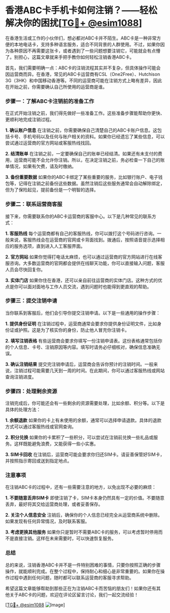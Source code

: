 # 香港ABC卡手机卡如何注销？——轻松解决你的困扰[[TG💪+ @esim1088](https://t.me/s/esim1088)]

在香港生活或工作的小伙伴们，想必都对ABC卡并不陌生。ABC卡是一种非常方便的本地电话卡，支持多种语言服务，适合不同背景的人群使用。不过，如果你因为各种原因不再需要这张卡，或者遇到了一些问题想要注销它，可能就会有点懵了。别担心，这篇文章就来手把手教你如何轻松注销香港ABC卡。

首先，我们需要明确一点：ABC卡的注销流程其实并不复杂，但具体操作可能会因运营商而异。在香港，常见的ABC卡运营商有CSL（One2Free）、Hutchison 3G（3HK）和中国移动香港等。不同的运营商可能在注销方式上略有差异，因此在开始之前，你需要确认自己所使用的运营商是谁。

### 步骤一：了解ABC卡注销前的准备工作

在正式开始注销之前，我们得先做好一些准备工作。这些准备步骤能帮助你更快、更顺利地完成注销过程。

**1. 确认账户信息**
在注销之前，你需要确保自己清楚自己的ABC卡账户信息。这包括卡号、手机号码以及任何与账户相关的资料。如果你已经遗忘了某些信息，可以尝试通过运营商的官方网站或客服热线找回。

**2. 结清账单**
在注销之前，一定要确保自己的账单已经结清。如果还有未支付的费用，运营商可能不会允许你注销。所以，在决定注销之前，务必检查一下自己的账单情况，如果有欠费，请及时缴纳。

**3. 备份重要数据**
如果你的ABC卡绑定了某些重要的服务，比如银行账户、电子钱包等，记得在注销之前备份这些数据。虽然注销后这些服务通常会自动解除绑定，但为了保险起见，提前备份是一个明智的选择。

### 步骤二：联系运营商客服

接下来，你需要联系你的ABC卡运营商的客服中心。以下是几种常见的联系方式：

**1. 客服热线**
每个运营商都有自己的客服热线，你可以拨打这个号码进行咨询。一般来说，客服热线会在运营商的官网或卡背面找到。拨通后，按照语音提示选择相应的服务选项，直到进入人工客服界面。

**2. 官方网站**
如果你觉得打电话太麻烦，也可以通过运营商的官方网站进行在线客服咨询。大多数运营商的官网都会提供在线聊天功能，你可以直接输入问题，客服人员会尽快回复你。

**3. 实体门店**
如果你住在香港，还可以亲自前往运营商的实体门店。这种方式的优点是你可以面对面地与工作人员交流，遇到问题时也能得到更直观的帮助。

### 步骤三：提交注销申请

当你联系到客服后，他们会引导你提交注销申请。以下是一些通用的操作步骤：

**1. 提供身份证明**
在注销过程中，运营商通常会要求你提供身份证明文件，比如身份证或护照。这是为了核实你的身份，防止他人冒充你注销卡。

**2. 填写注销表格**
有些运营商会要求你填写一份注销申请表。这份表格通常包括你的个人信息、卡号、注销原因等内容。填写时请务必仔细核对，确保信息准确无误。

**3. 确认注销结果**
提交完注销申请后，运营商会告诉你预计的注销时间。一般来说，注销过程可能需要几天到一周的时间。在此期间，你可以通过客服热线或网站查询注销进度。

### 步骤四：处理剩余资源

注销完成后，你可能还会有一些剩余的资源需要处理，比如余额、积分等。以下是具体的处理方法：

**1. 余额退款**
如果你的卡上有未使用的余额，通常可以选择申请退款。具体的退款方式可以通过客服热线或官网查询。

**2. 积分兑换**
如果你的卡累积了一些积分，可以尝试在注销前兑换一些礼品或服务。这样既能避免浪费，又能获得一些小实惠。

**3. SIM卡回收**
在注销后，运营商可能会要求你归还SIM卡。请妥善保管好SIM卡，并按照指示寄回或送到指定地点。

### 注意事项

在注销ABC卡的过程中，还有一些需要注意的地方，以免出现不必要的麻烦：

**1. 不要随意丢弃SIM卡**
即使注销了卡，SIM卡本身仍然具有一定的价值。不要随意丢弃，最好将其交给运营商处理，或者妥善保存。

**2. 关注个人信息安全**
注销后，确保你的个人信息已经完全从运营商系统中删除。如果发现有任何异常情况，及时联系客服。

**3. 考虑更换其他服务**
如果你只是暂时不需要ABC卡的服务，可以考虑暂时停用而不是直接注销。这样在未来需要时，可以快速恢复服务。

### 总结

总的来说，注销香港ABC卡并不是一件特别困难的事情，只要你按照正确的步骤操作，就能顺利完成。在整个过程中，保持耐心和细心是非常重要的。如果你在操作过程中遇到任何问题，随时都可以联系运营商的客服寻求帮助。

希望这篇文章能够帮助到那些正在为注销ABC卡而苦恼的朋友们！如果你还有其他关于ABC卡的问题，欢迎在评论区留言讨论，我们一起交流经验！

[[TG💪+ @esim1088](https://t.me/s/esim1088) ![Image](https://i.postimg.cc/4NQfJmqS/Snipaste-2025-05-13-00-14-12.png)]